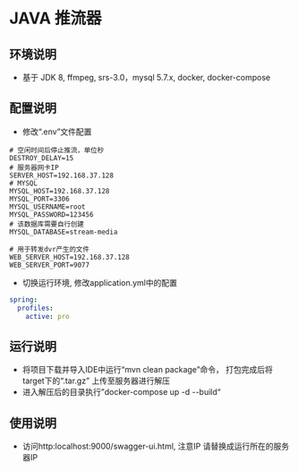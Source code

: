 # JAVA 推流器

## 环境说明

- 基于 JDK 8, ffmpeg, srs-3.0，mysql 5.7.x, docker, docker-compose

## 配置说明

- 修改“.env”文件配置
```text
# 空闲时间后停止推流，单位秒
DESTROY_DELAY=15
# 服务器网卡IP
SERVER_HOST=192.168.37.128
# MYSQL 
MYSQL_HOST=192.168.37.128
MYSQL_PORT=3306
MYSQL_USERNAME=root
MYSQL_PASSWORD=123456
# 该数据库需要自行创建
MYSQL_DATABASE=stream-media 

# 用于转发dvr产生的文件
WEB_SERVER_HOST=192.168.37.128
WEB_SERVER_PORT=9077
```

- 切换运行环境, 修改application.yml中的配置
```yaml
spring:
  profiles:
    active: pro
```

## 运行说明

- 将项目下载并导入IDE中运行“mvn clean package”命令，
打包完成后将target下的“.tar.gz” 上传至服务器进行解压
- 进入解压后的目录执行”docker-compose up -d --build“ 

## 使用说明

- 访问http:localhost:9000/swagger-ui.html, 注意IP 请替换成运行所在的服务器IP
















